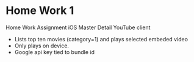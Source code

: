 # Home Work 1
Home Work Assignment iOS Master Detail YouTube client

* Lists top ten movies (category=1) and plays selected embeded video
* Only plays on device.
* Google api key tied to bundle id

